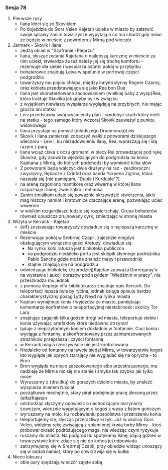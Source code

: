 ### Sesja 78
1. Pierwsze rysy
    - Ilana kłóci się ze Skovikiem
    - Po dojeździe do Gors Velen Kajetan ucieka w miasto by załatwić swoje sprawy zanim towarzysze wypytają o co mu chodzi gdy mówi że będzie w mieście z powrotem z Mirną pod wieczór
2. Jarmark - Skovik i Ilana
    - Jedzą obiad w "Szafranie i Pieprzu"
    - Ilana, słysząc pytania Kajetana o najlepszą karczmę w mieście za nim uciekł, stwierdza że też należy jej się trochę komfortu - rezerwuje dla siebie i wyspiarza ostatni pokój w przybytku
    - bohaterowie znajdują Leiva w spelunie w portowej części podgrodzia
    - towarzyszy mu pięciu chłopa, między innymi słynny Regner Czarny, oraz kobieta przedstawiająca się jako Rea bon Due
    - Ilana jest skonsternowana zachowianiem {wielkiej baby z wysp}Rea, która traktuje Skovika jak gdyby byli w związku
    - z wyjątkiem niewiasty wyspiarze wyglądają na przybitych, nie mając grosza ani statku
    - Leiv przedstawia swój wyśmienity plan - wydobyć skarb który mieli na statku - tego samego który wczoraj Skovik zauważył z punktu widokowego
    - Ilana przystaje na pomysł {młodszego Drunmonda}Leiv
    - Skovik i Ilana zamierzali zobaczyć walki z potworami dzisiejszego wieczoru - Leiv i, ku niezadowoleniu Ilany, Rea, wpraszają się i idą razem z parą
    - Ilana wciąż ciska z oczu gromami w plecy Rei prowadzącej pod rękę Skovika, gdy zauważa wjeżdżających do podgrodzia na koniu Kajetana z Mirną, do których podchodzi by wymienić kilka słów
    - Z potworami będą walczyć dwie drużyny na raz - zeszłoroczni zwycięzcy, Rębacze z Crinfid oraz banda Yarpena Zigrina, która nazwała się [nie pamiętam, "Duple i Kurduple"?]
    - na arenę zagoniono mantikorę oraz wiwernę w której Ilana rozpoznaje Dianę, zwierzątko Lentinusa
    - Zanim śmiałkom udaje się poważnie skrzywdzić stworzenia, jakiś mag niszczy namiot i kratownice otaczające arenę, pozwalając uciec wiwernie
    - w wielkim rozgardiaszu ludzie się rozpierzchają. Grupa bohaterów również opuszcza zrujnowany cyrk, zmierzając w stronę miasta
3. Wizyta w Kerrack - Kajetan
    - {elf} zostawiając towarzyszy dowiaduje się o najlepszą karczmę w mieście
    - Rezerwując pokój w Srebrnej Czapli, zajeździe niegdyś obsługującym wyłącznie gości Aretuzy, dowiaduje się:
        - Na rynku koło ratusza jest biblioteka publiczna
        - na podgrodziu niedaleko portu jest sklepik słynnego podróżnika Pablo Sanche gdzie można znaleźć mapy i przewodniki
        - stajnie znajdują się na podgrodziu
    - odwiedzając bibliotekę {czarodziej}Kajetan zauważa Dorregaray'a na wystawie i aukcji obrazów pod szyldem "Wiedźmin w pracy", nie przeszkadza mu jednak
    - z pomocą ślepego elfa-bibliotekarza znajduje opis Kerrack. Do teleportacji lepsza była by rycina, jednak księga opisuje bardzo charakterystyczny posąg Lytty Neyd na rynku miasta
    - Kajetan wynajmuje konia i wyjeżdża za miasto, pamiętając komentarze konfratrów o teleportacyjnej niestabilności okolicy Tor Lara
    - znajdując zagajnik kilka godzin drogi od miasta, teleportuje siebie i konia używając artefaktów które niedawno otrzymał
    - ląduje z nieprzytomnym koniem dokładnie w fontannie. Cuci konia i wyciąga z fontanny, a skonfrontowany przez zainteresowanych strażników przeprasza i czyści fontannę
    - w Kerrack magia rzeczywiście nie jest kontrolowana
    - Niedaleko od fontanny na ławcie siedzi Mirna, w towarzystwie kogoś kto wygląda jak oprych starający nie wyglądać się na oprycha - to Bron
    - Bron wygląda na nieco zaszokowanego albo przestraszonego, ma nadzieję że Mirnie nic się nie stanie i zmyka tak szybko jak tylko może
    - Wyruszamy z {druidką} do gorszych dzielnic miasta, by znaleźć wyspiarza mianem Nikolai
    - początkowo niechętnie, stary pirat podejmuje pracę zleconą przez {elfa}Kajetan
    - odchodząc słyszymy opowieść o nachodzącym marynarzy Łowczym, wiecznie wypytującym o kogoś z wysp z listem gończym
    - wyruszamy na molo, ku rozbawieniu pospólstwa i przerażeniu konia
    - teleportujemy się, słysząc przeraźliwy krzyk. Już w okolicy Gors Velen, widzimy rękę zwisającą z splamionej krwią torby Mirny - ktoś próbował okraść podróżującego maga, nie wiedząc czym ryzykuje
    - ruszamy do miasta. Na podgrodziu spotykamy Ilanę, idącą gdzieś w towarzystwie które zdaje się nie do końca jej odpowiada
    - zatrzymujemy się w Srebrnej Czapli, przy obiedzie widząc unoszący się w oddali namiot, który po chwili zwija się w kulkę
4. Nieco luksusu
    - obie pary spędzają wieczór zajęte sobą
